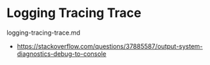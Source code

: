 # Logging Tracing Trace 

logging-tracing-trace.md

*   https://stackoverflow.com/questions/37885587/output-system-diagnostics-debug-to-console

